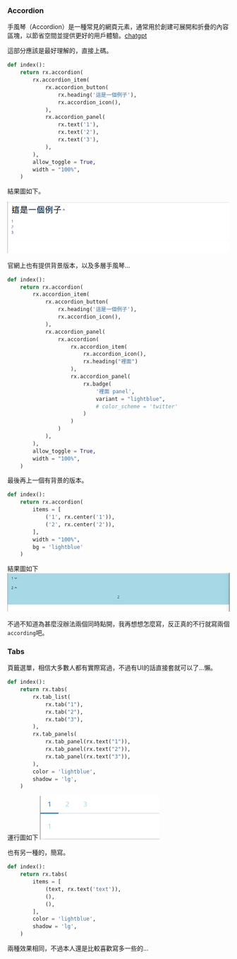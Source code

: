 ### Accordion

手風琴（Accordion）是一種常見的網頁元素，通常用於創建可展開和折疊的內容區塊，以節省空間並提供更好的用戶體驗。[chatgpt]()

這部分應該是最好理解的，直接上碼。

```python
def index():
    return rx.accordion(
        rx.accordion_item(
            rx.accordion_button(
                rx.heading('這是一個例子'),
                rx.accordion_icon(),
            ),
            rx.accordion_panel(
                rx.text('1'),
                rx.text('2'),
                rx.text('3'),
            ),
        ),
        allow_toggle = True,
        width = "100%",
    )
```
結果圖如下。

![](image.png)

官網上也有提供背景版本，以及多層手風琴...

```python
def index():
    return rx.accordion(
        rx.accordion_item(
            rx.accordion_button(
                rx.heading('這是一個例子'),
                rx.accordion_icon(),
            ),
            rx.accordion_panel(
                rx.accordion(
                    rx.accordion_item(
                        rx.accordion_icon(),
                        rx.heading("裡面")
                    ),
                    rx.accordion_panel(
                        rx.badge(
                            '裡面 panel',
                            variant = "lightblue",
                            # color_scheme = 'twitter'
                        )
                    )
                )
            ),
        ),
        allow_toggle = True,
        width = "100%",
    )
```

最後再上一個有背景的版本。

```python
def index():
    return rx.accordion(
        items = [
            ('1', rx.center('1')),
            ('2', rx.center('2')),
        ],
        width = "100%",
        bg = 'lightblue'
    )
```

結果圖如下
![Alt text](image-1.png)

不過不知道為甚麼沒辦法兩個同時點開，我再想想怎麼寫，反正真的不行就寫兩個`according`吧。

### Tabs

頁籤選單，相信大多數人都有實際寫過，不過有UI的話直接套就可以了...懶。

```python
def index():
    return rx.tabs(
        rx.tab_list(
            rx.tab("1"),
            rx.tab("2"),
            rx.tab("3"),
        ),
        rx.tab_panels(
            rx.tab_panel(rx.text("1")),
            rx.tab_panel(rx.text("2")),
            rx.tab_panel(rx.text("3")),
        ),
        color = 'lightblue',
        shadow = 'lg',
    )
```
運行圖如下
![Alt text](image-2.png)

也有另一種的，簡寫。

```python
def index():
    return rx.tabs(
        items = [
            (text, rx.text('text')),
            (),
            (),
        ],
        color = 'lightblue',
        shadow = 'lg',
    )
```

兩種效果相同，不過本人還是比較喜歡寫多一些的...